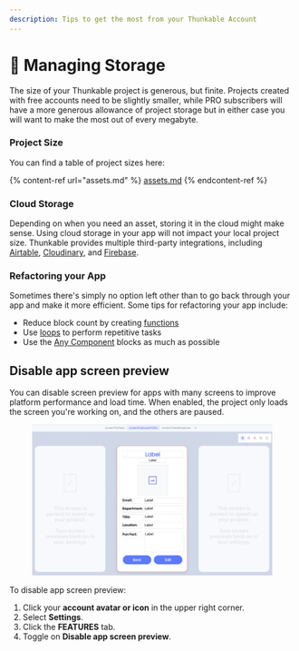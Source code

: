 ```yaml
---
description: Tips to get the most from your Thunkable Account
---
```


# 💾 Managing Storage

&#x20;The size of your Thunkable project is generous, but finite. Projects created with free accounts need to be slightly smaller, while PRO subscribers will have a more generous allowance of project storage but in either case you will want to make the most out of every megabyte.&#x20;

### Project Size

You can find a table of project sizes here:

{% content-ref url="assets.md" %}
[assets.md](assets.md)
{% endcontent-ref %}

### Cloud Storage

Depending on when you need an asset, storing it in the cloud might make sense. Using cloud storage in your app will not impact your local project size. Thunkable provides multiple third-party integrations, including [Airtable](https://www.airtable.com/), [Cloudinary](https://cloudinary.com/), and [Firebase](https://firebase.google.com/).

### Refactoring your App

Sometimes there's simply no option left other than to go back through your app and make it more efficient. Some tips for refactoring your app include:

* Reduce block count by creating [functions](functions.md)
* Use [loops](control.md#repeat-an-event) to perform repetitive tasks
* Use the [Any Component](any-component-blocks.md) blocks as much as possible

## Disable app screen preview

You can disable screen preview for apps with many screens to improve platform performance and load time. When enabled, the project only loads the screen you're working on, and the others are paused.&#x20;

<figure><img src=".gitbook/assets/disable app screen preview - Designer.png" alt=""><figcaption></figcaption></figure>

To disable app screen preview:

1. Click your **account avatar or icon** in the upper right corner.&#x20;
2. Select **Settings**.&#x20;
3. Click the **FEATURES** tab.
4. Toggle on **Disable app screen preview**.
